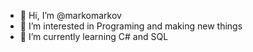 - 👋 Hi, I’m @markomarkov
- 👀 I’m interested in Programing and making new things
- 🌱 I’m currently learning C# and SQL

<!---
markomarkov/markomarkov is a ✨ special ✨ repository because its `README.md` (this file) appears on your GitHub profile.
You can click the Preview link to take a look at your changes.
--->
